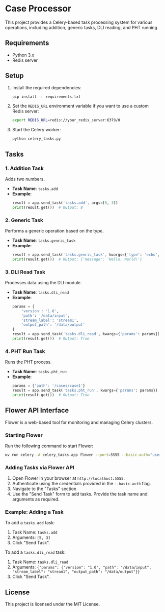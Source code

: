 # Case Processor

This project provides a Celery-based task processing system for various operations, including addition, generic tasks, DLI reading, and PHT running.

## Requirements

- Python 3.x
- Redis server

## Setup

1. Install the required dependencies:
   ```bash
   pip install -r requirements.txt
   ```

2. Set the `REDIS_URL` environment variable if you want to use a custom Redis server:
   ```bash
   export REDIS_URL=redis://your_redis_server:6379/0
   ```

3. Start the Celery worker:
   ```bash
   python celery_tasks.py
   ```

## Tasks

### 1. Addition Task
Adds two numbers.
- **Task Name**: `tasks.add`
- **Example**:
  ```python
  result = app.send_task('tasks.add', args=[5, 3])
  print(result.get())  # Output: 8
  ```

### 2. Generic Task
Performs a generic operation based on the type.
- **Task Name**: `tasks.genric_task`
- **Example**:
  ```python
  result = app.send_task('tasks.genric_task', kwargs={'type': 'echo', 'params': {'message': 'Hello, World!'}})
  print(result.get())  # Output: {'message': 'Hello, World!'}
  ```

### 3. DLI Read Task
Processes data using the DLI module.
- **Task Name**: `tasks.dli_read`
- **Example**:
  ```python
  params = {
      'version': '1.0',
      'path': '/data/input',
      'stream_label': 'stream1',
      'output_path': '/data/output'
  }
  result = app.send_task('tasks.dli_read', kwargs={'params': params})
  print(result.get())  # Output: True
  ```

### 4. PHT Run Task
Runs the PHT process.
- **Task Name**: `tasks.pht_run`
- **Example**:
  ```python
  params = {'path': '/cases/case1'}
  result = app.send_task('tasks.pht_run', kwargs={'params': params})
  print(result.get())  # Output: True
  ```

## Flower API Interface

Flower is a web-based tool for monitoring and managing Celery clusters.

### Starting Flower
Run the following command to start Flower:
```bash
uv run celery -A celery_tasks.app flower --port=5555 --basic-auth="username:password"
```

### Adding Tasks via Flower API
1. Open Flower in your browser at `http://localhost:5555`.
2. Authenticate using the credentials provided in the `--basic-auth` flag.
3. Navigate to the "Tasks" section.
4. Use the "Send Task" form to add tasks. Provide the task name and arguments as required.

### Example: Adding a Task
To add a `tasks.add` task:
1. Task Name: `tasks.add`
2. Arguments: `[5, 3]`
3. Click "Send Task".

To add a `tasks.dli_read` task:
1. Task Name: `tasks.dli_read`
2. Arguments: `{"params": {"version": "1.0", "path": "/data/input", "stream_label": "stream1", "output_path": "/data/output"}}`
3. Click "Send Task".

## License

This project is licensed under the MIT License.
